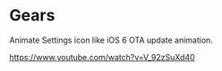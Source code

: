 # Gears

Animate Settings icon like iOS 6 OTA update animation.

https://www.youtube.com/watch?v=V_92zSuXd40
